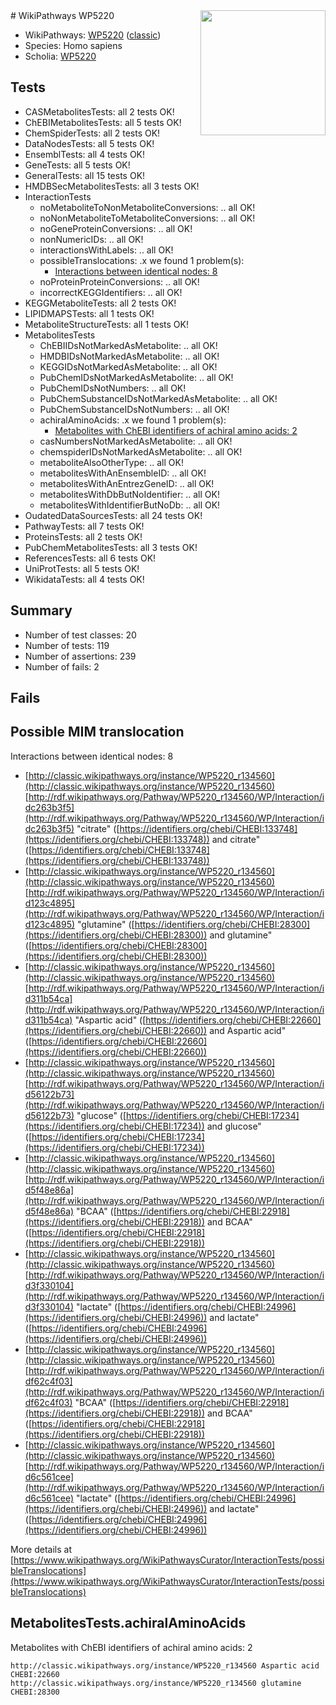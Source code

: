 <img style="float: right; width: 200px" src="https://upload.wikimedia.org/wikipedia/commons/thumb/8/83/Wplogo_with_text_500.png/640px-Wplogo_with_text_500.png" />
# WikiPathways WP5220

* WikiPathways: [WP5220](https://wikipathways.org/pathways/WP5220) ([classic](https://classic.wikipathways.org/instance/WP5220))
* Species: Homo sapiens
* Scholia: [WP5220](https://scholia.toolforge.org/wikipathways/WP5220)
## Tests
* CASMetabolitesTests: all 2 tests OK!
* ChEBIMetabolitesTests: all 5 tests OK!
* ChemSpiderTests: all 2 tests OK!
* DataNodesTests: all 5 tests OK!
* EnsemblTests: all 4 tests OK!
* GeneTests: all 5 tests OK!
* GeneralTests: all 15 tests OK!
* HMDBSecMetabolitesTests: all 3 tests OK!
* InteractionTests
    * noMetaboliteToNonMetaboliteConversions: .. all OK!
    * noNonMetaboliteToMetaboliteConversions: .. all OK!
    * noGeneProteinConversions: .. all OK!
    * nonNumericIDs: .. all OK!
    * interactionsWithLabels: .. all OK!
    * possibleTranslocations: .x we found 1 problem(s):
        * [Interactions between identical nodes: 8](#1c11820d)
    * noProteinProteinConversions: .. all OK!
    * incorrectKEGGIdentifiers: .. all OK!
* KEGGMetaboliteTests: all 2 tests OK!
* LIPIDMAPSTests: all 1 tests OK!
* MetaboliteStructureTests: all 1 tests OK!
* MetabolitesTests
    * ChEBIIDsNotMarkedAsMetabolite: .. all OK!
    * HMDBIDsNotMarkedAsMetabolite: .. all OK!
    * KEGGIDsNotMarkedAsMetabolite: .. all OK!
    * PubChemIDsNotMarkedAsMetabolite: .. all OK!
    * PubChemIDsNotNumbers: .. all OK!
    * PubChemSubstanceIDsNotMarkedAsMetabolite: .. all OK!
    * PubChemSubstanceIDsNotNumbers: .. all OK!
    * achiralAminoAcids: .x we found 1 problem(s):
        * [Metabolites with ChEBI identifiers of achiral amino acids: 2](#9c17608f)
    * casNumbersNotMarkedAsMetabolite: .. all OK!
    * chemspiderIDsNotMarkedAsMetabolite: .. all OK!
    * metaboliteAlsoOtherType: .. all OK!
    * metabolitesWithAnEnsembleID: .. all OK!
    * metabolitesWithAnEntrezGeneID: .. all OK!
    * metabolitesWithDbButNoIdentifier: .. all OK!
    * metabolitesWithIdentifierButNoDb: .. all OK!
* OudatedDataSourcesTests: all 24 tests OK!
* PathwayTests: all 7 tests OK!
* ProteinsTests: all 2 tests OK!
* PubChemMetabolitesTests: all 3 tests OK!
* ReferencesTests: all 6 tests OK!
* UniProtTests: all 5 tests OK!
* WikidataTests: all 4 tests OK!


## Summary

* Number of test classes: 20
* Number of tests: 119
* Number of assertions: 239
* Number of fails: 2

## Fails

<a name="1c11820d" />

## Possible MIM translocation

Interactions between identical nodes: 8

* [http://classic.wikipathways.org/instance/WP5220_r134560](http://classic.wikipathways.org/instance/WP5220_r134560) [http://rdf.wikipathways.org/Pathway/WP5220_r134560/WP/Interaction/idc263b3f5](http://rdf.wikipathways.org/Pathway/WP5220_r134560/WP/Interaction/idc263b3f5) "citrate" ([https://identifiers.org/chebi/CHEBI:133748](https://identifiers.org/chebi/CHEBI:133748)) and 
citrate" ([https://identifiers.org/chebi/CHEBI:133748](https://identifiers.org/chebi/CHEBI:133748))
* [http://classic.wikipathways.org/instance/WP5220_r134560](http://classic.wikipathways.org/instance/WP5220_r134560) [http://rdf.wikipathways.org/Pathway/WP5220_r134560/WP/Interaction/id123c4895](http://rdf.wikipathways.org/Pathway/WP5220_r134560/WP/Interaction/id123c4895) "glutamine" ([https://identifiers.org/chebi/CHEBI:28300](https://identifiers.org/chebi/CHEBI:28300)) and 
glutamine" ([https://identifiers.org/chebi/CHEBI:28300](https://identifiers.org/chebi/CHEBI:28300))
* [http://classic.wikipathways.org/instance/WP5220_r134560](http://classic.wikipathways.org/instance/WP5220_r134560) [http://rdf.wikipathways.org/Pathway/WP5220_r134560/WP/Interaction/id311b54ca](http://rdf.wikipathways.org/Pathway/WP5220_r134560/WP/Interaction/id311b54ca) "Aspartic acid" ([https://identifiers.org/chebi/CHEBI:22660](https://identifiers.org/chebi/CHEBI:22660)) and 
Aspartic acid" ([https://identifiers.org/chebi/CHEBI:22660](https://identifiers.org/chebi/CHEBI:22660))
* [http://classic.wikipathways.org/instance/WP5220_r134560](http://classic.wikipathways.org/instance/WP5220_r134560) [http://rdf.wikipathways.org/Pathway/WP5220_r134560/WP/Interaction/id56122b73](http://rdf.wikipathways.org/Pathway/WP5220_r134560/WP/Interaction/id56122b73) "glucose" ([https://identifiers.org/chebi/CHEBI:17234](https://identifiers.org/chebi/CHEBI:17234)) and 
glucose" ([https://identifiers.org/chebi/CHEBI:17234](https://identifiers.org/chebi/CHEBI:17234))
* [http://classic.wikipathways.org/instance/WP5220_r134560](http://classic.wikipathways.org/instance/WP5220_r134560) [http://rdf.wikipathways.org/Pathway/WP5220_r134560/WP/Interaction/id5f48e86a](http://rdf.wikipathways.org/Pathway/WP5220_r134560/WP/Interaction/id5f48e86a) "BCAA" ([https://identifiers.org/chebi/CHEBI:22918](https://identifiers.org/chebi/CHEBI:22918)) and 
BCAA" ([https://identifiers.org/chebi/CHEBI:22918](https://identifiers.org/chebi/CHEBI:22918))
* [http://classic.wikipathways.org/instance/WP5220_r134560](http://classic.wikipathways.org/instance/WP5220_r134560) [http://rdf.wikipathways.org/Pathway/WP5220_r134560/WP/Interaction/id3f330104](http://rdf.wikipathways.org/Pathway/WP5220_r134560/WP/Interaction/id3f330104) "lactate" ([https://identifiers.org/chebi/CHEBI:24996](https://identifiers.org/chebi/CHEBI:24996)) and 
lactate" ([https://identifiers.org/chebi/CHEBI:24996](https://identifiers.org/chebi/CHEBI:24996))
* [http://classic.wikipathways.org/instance/WP5220_r134560](http://classic.wikipathways.org/instance/WP5220_r134560) [http://rdf.wikipathways.org/Pathway/WP5220_r134560/WP/Interaction/idf62c4f03](http://rdf.wikipathways.org/Pathway/WP5220_r134560/WP/Interaction/idf62c4f03) "BCAA" ([https://identifiers.org/chebi/CHEBI:22918](https://identifiers.org/chebi/CHEBI:22918)) and 
BCAA" ([https://identifiers.org/chebi/CHEBI:22918](https://identifiers.org/chebi/CHEBI:22918))
* [http://classic.wikipathways.org/instance/WP5220_r134560](http://classic.wikipathways.org/instance/WP5220_r134560) [http://rdf.wikipathways.org/Pathway/WP5220_r134560/WP/Interaction/id6c561cee](http://rdf.wikipathways.org/Pathway/WP5220_r134560/WP/Interaction/id6c561cee) "lactate" ([https://identifiers.org/chebi/CHEBI:24996](https://identifiers.org/chebi/CHEBI:24996)) and 
lactate" ([https://identifiers.org/chebi/CHEBI:24996](https://identifiers.org/chebi/CHEBI:24996))


More details at [https://www.wikipathways.org/WikiPathwaysCurator/InteractionTests/possibleTranslocations](https://www.wikipathways.org/WikiPathwaysCurator/InteractionTests/possibleTranslocations)

<a name="9c17608f" />

## MetabolitesTests.achiralAminoAcids

Metabolites with ChEBI identifiers of achiral amino acids: 2
```
http://classic.wikipathways.org/instance/WP5220_r134560 Aspartic acid CHEBI:22660
http://classic.wikipathways.org/instance/WP5220_r134560 glutamine CHEBI:28300
```

